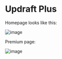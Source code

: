 # Updraft Plus

Homepage looks like this:

![image](https://cloud.githubusercontent.com/assets/20278456/19431105/566f927e-9457-11e6-9038-de6624208020.png)

Premium page:

![image](https://cloud.githubusercontent.com/assets/20278456/19431169/99440120-9457-11e6-9eb8-ba1e97a22c17.png)